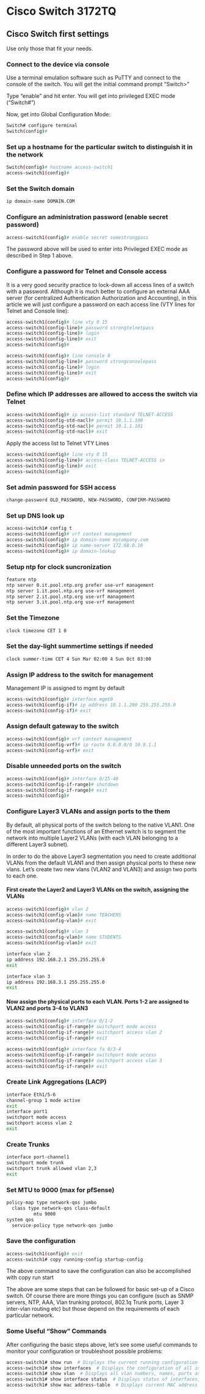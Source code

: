 # Cisco Switch 3172TQ

## Cisco Switch first settings

Use only those that fit your needs.

### Connect to the device via console

Use a terminal emulation software such as PuTTY and connect to the console of the switch. You will get the initial command prompt “Switch>”

Type “enable” and hit enter. You will get into privileged EXEC mode (“Switch#”)

Now, get into Global Configuration Mode:

```bash
Switch# configure terminal
Switch(config)#
```

### Set up a hostname for the particular switch to distinguish it in the network

```bash
Switch(config)# hostname access-switch1
access-switch1(config)#
```

### Set the Switch domain

```bash
ip domain-name DOMAIN.COM
```

### Configure an administration password (enable secret password)

```bash
access-switch1(config)# enable secret somestrongpass
```

The password above will be used to enter into Privileged EXEC mode as described in Step 1 above.

### Configure a password for Telnet and Console access

It is a very good security practice to lock-down all access lines of a switch with a password. Although it is much better to configure an external AAA server (for centralized Authentication Authorization and Accounting), in this article we will just configure a password on each access line (VTY lines for Telnet and Console line):

```bash
access-switch1(config)# line vty 0 15
access-switch1(config-line)# password strongtelnetpass
access-switch1(config-line)# login
access-switch1(config-line)# exit
access-switch1(config)#
```

```bash
access-switch1(config)# line console 0
access-switch1(config-line)# password strongconsolepass
access-switch1(config-line)# login
access-switch1(config-line)# exit
access-switch1(config)#
```

### Define which IP addresses are allowed to access the switch via Telnet

```bash
access-switch1(config)# ip access-list standard TELNET-ACCESS
access-switch1(config-std-nacl)# permit 10.1.1.100
access-switch1(config-std-nacl)# permit 10.1.1.101
access-switch1(config-std-nacl)# exit
```

Apply the access list to Telnet VTY Lines

```bash
access-switch1(config)# line vty 0 15
access-switch1(config-line)# access-class TELNET-ACCESS in
access-switch1(config-line)# exit
access-switch1(config)#
```

### Set admin password for SSH access

```bash
change-password OLD_PASSWORD, NEW-PASSWORD, CONFIRM-PASSWORD
```

### Set up DNS look up

```bash
access-switch1# config t
access-switch1(config)# vrf context management
access-switch1(config)# ip domain-name mycompany.com
access-switch1(config)# ip name-server 172.68.0.10     
access-switch1(config)# ip domain-lookup
```

### Setup ntp for clock suncronization

```bash
feature ntp
ntp server 0.it.pool.ntp.org prefer use-vrf management
ntp server 1.it.pool.ntp.org use-vrf management
ntp server 2.it.pool.ntp.org use-vrf management
ntp server 3.it.pool.ntp.org use-vrf management
```

### Set the Timezone

```bash
clock timezone CET 1 0
```

### Set the day-light summertime settings if needed

```bash
clock summer-time CET 4 Sun Mar 02:00 4 Sun Oct 03:00
```

### Assign IP address to the switch for management

Management IP is assigned to mgmt by default

```bash
access-switch1(config)# interface mgmt0
access-switch1(config-if)# ip address 10.1.1.200 255.255.255.0
access-switch1(config-if)# exit
```

### Assign default gateway to the switch

```bash
access-switch1(config)# vrf context management
access-switch1(config-vrf)# ip route 0.0.0.0/0 10.0.1.1
access-switch1(config-vrf)# exit
```

### Disable unneeded ports on the switch

```bash
access-switch1(config)# interface 0/25-48
access-switch1(config-if-range)# shutdown
access-switch1(config-if-range)# exit
access-switch1(config)#
```

### Configure Layer3 VLANs and assign ports to the them

By default, all physical ports of the switch belong to the native VLAN1. One of the most important functions of an Ethernet switch is to segment the network into multiple Layer2 VLANs (with each VLAN belonging to a different Layer3 subnet).

In order to do the above Layer3 segmentation you need to create additional VLANs from the default VLAN1 and then assign physical ports to these new vlans. Let’s create two new vlans (VLAN2 and VLAN3) and assign two ports to each one.

#### First create the Layer2 and Layer3 VLANs on the switch, assigning the VLANs

```bash
access-switch1(config)# vlan 2
access-switch1(config-vlan)# name TEACHERS
access-switch1(config-vlan)# exit
```

```bash
access-switch1(config)# vlan 3
access-switch1(config-vlan)# name STUDENTS
access-switch1(config-vlan)# exit
```

```bash
interface vlan 2
ip address 192.168.2.1 255.255.255.0
exit
```

```bash
interface vlan 3
ip address 192.168.3.1 255.255.255.0
exit
```

#### Now assign the physical ports to each VLAN. Ports 1-2 are assigned to VLAN2 and ports 3-4 to VLAN3

```bash
access-switch1(config)# interface 0/1-2
access-switch1(config-if-range)# switchport mode access
access-switch1(config-if-range)# switchport access vlan 2
access-switch1(config-if-range)# exit
```

```bash
access-switch1(config)# interface fa 0/3-4
access-switch1(config-if-range)# switchport mode access
access-switch1(config-if-range)# switchport access vlan 3
access-switch1(config-if-range)# exit
```

### Create Link Aggregations (LACP)

```bash
interface Eth1/5-6
channel-group 1 mode active
exit
interface port1
switchport mode access
switchport access vlan 2
exit
```

### Create Trunks

```bash
interface port-channel1
switchport mode trunk
switchport trunk allowed vlan 2,3
exit
```

### Set MTU to 9000 (max for pfSense)

```bash
policy-map type network-qos jumbo
  class type network-qos class-default
          mtu 9000
system qos
  service-policy type network-qos jumbo
```

### Save the configuration

```bash
access-switch1(config)# exit
access-switch1# copy running-config startup-config
```

The above command to save the configuration can also be accomplished with  copy run start

The above are some steps that can be followed for basic set-up of a Cisco switch. Of course there are more things you can configure (such as SNMP servers, NTP, AAA, Vlan trunking protocol, 802.1q Trunk ports, Layer 3 inter-vlan routing etc) but those depend on the requirements of each particular network.

### Some Useful “Show” Commands

After configuring the basic steps above, let’s see some useful commands to monitor your configuration or troubleshoot possible problems:

```bash
access-switch1# show run  # Displays the current running configuration
access-switch1# show interfaces  # Displays the configuration of all interfaces and the status of each one
access-switch1# show vlan  # Displays all vlan numbers, names, ports associated with each vlan etc
access-switch1# show interface status  # Displays status of interfaces, speed, duplex etc
access-switch1# show mac address-table  # Displays current MAC address table and which MAC address is learned on each interface
```

